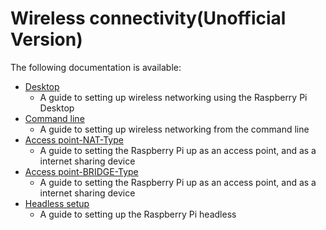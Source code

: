 # Wireless connectivity(Unofficial Version)

The following documentation is available:

- [Desktop](desktop.md)
    - A guide to setting up wireless networking using the Raspberry Pi Desktop
- [Command line](wireless-cli.md)
    - A guide to setting up wireless networking from the command line
- [Access point-NAT-Type](access-point-NAT.md)
    - A guide to setting the Raspberry Pi up as an access point, and as a internet sharing device
- [Access point-BRIDGE-Type](access-point-BRIDGE.md)
    - A guide to setting the Raspberry Pi up as an access point, and as a internet sharing device
- [Headless setup](headless.md)
    - A guide to setting up the Raspberry Pi headless
